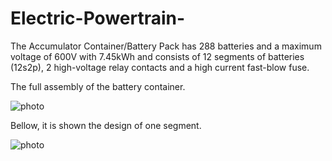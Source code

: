 # Electric-Powertrain-

The Accumulator Container/Battery Pack has 288 batteries and a maximum voltage of 600V with 7.45kWh and consists of 12 segments of batteries (12s2p), 2 high-voltage relay contacts and a high current fast-blow fuse.

The full assembly of the battery container.

![photo](Screenshots/Screenshot_10.png)

Bellow, it is shown the design of one segment.

![photo](Screenshots/Screenshot_1.png)
